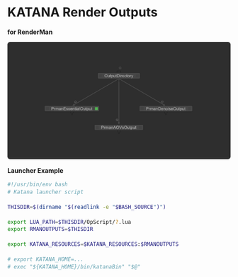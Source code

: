 # KATANA Render Outputs

**for RenderMan**


![alt text](./Doc/description.png)





**Launcher Example**

```bash
#!/usr/bin/env bash
# Katana launcher script
 
THISDIR=$(dirname "$(readlink -e "$BASH_SOURCE")")
 
export LUA_PATH=$THISDIR/OpScript/?.lua
export RMANOUTPUTS=$THISDIR
 
export KATANA_RESOURCES=$KATANA_RESOURCES:$RMANOUTPUTS
 
# export KATANA_HOME=...
# exec "${KATANA_HOME}/bin/katanaBin" "$@"
```